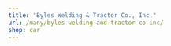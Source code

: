 ```yaml
---
title: "Byles Welding & Tractor Co., Inc."
url: /many/byles-welding-and-tractor-co-inc/
shop: car
---
```

